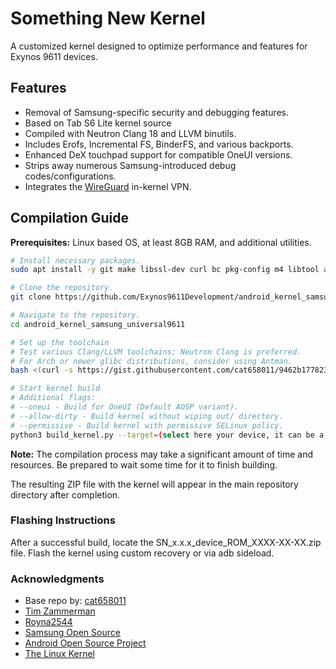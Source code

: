 # Something New Kernel

A customized kernel designed to optimize performance and features for Exynos 9611 devices.

## Features
- Removal of Samsung-specific security and debugging features.
- Based on Tab S6 Lite kernel source
- Compiled with Neutron Clang 18 and LLVM binutils.
- Includes Erofs, Incremental FS, BinderFS, and various backports.
- Enhanced DeX touchpad support for compatible OneUI versions.
- Strips away numerous Samsung-introduced debug codes/configurations.
- Integrates the [WireGuard](https://www.wireguard.com/) in-kernel VPN.

## Compilation Guide

**Prerequisites:** Linux based OS, at least 8GB RAM, and additional utilities.

```bash
# Install necessary packages.
sudo apt install -y git make libssl-dev curl bc pkg-config m4 libtool automake autoconf python3-is-python3

# Clone the repository.
git clone https://github.com/Exynos9611Development/android_kernel_samsung_universal9611

# Navigate to the repository.
cd android_kernel_samsung_universal9611

# Set up the toolchain
# Test various Clang/LLVM toolchains; Neutron Clang is preferred.
# For Arch or newer glibc distributions, consider using Antman.
bash <(curl -s https://gist.githubusercontent.com/cat658011/9462b1778231226b4fae0171a8cf1fd3/raw/setup-toolchain.sh)

# Start kernel build
# Additional flags:
# --oneui - Build for OneUI (Default AOSP variant).
# --allow-dirty - Build kernel without wiping out/ directory.
# --permissive - Build kernel with permissive SELinux policy.
python3 build_kernel.py --target=(select here your device, it can be a a51, f41, m31s, gta4xl, gta4xlwifi, m21) (Additional flags)
```
**Note:** The compilation process may take a significant amount of time and resources. Be prepared to wait some time for it to finish building.

The resulting ZIP file with the kernel will appear in the main repository directory after completion.

### Flashing Instructions

After a successful build, locate the SN_x.x.x_device_ROM_XXXX-XX-XX.zip file.
Flash the kernel using custom recovery or via adb sideload.

### Acknowledgments

- Base repo by: [cat658011](https://github.com/cat658011)
- [Tim Zammerman](https://github.com/linux4)
- [Royna2544](https://github.com/Royna2544)
- [Samsung Open Source](https://opensource.samsung.com/)
- [Android Open Source Project](https://source.android.com/)
- [The Linux Kernel](https://www.kernel.org/)

